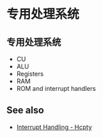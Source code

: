 # 专用处理系统

## 专用处理系统

- CU
- ALU
- Registers
- RAM
- ROM and interrupt handlers

## See also

- [Interrupt Handling - Hcpty](https://github.com/Hcpty/interrupt-handling)
